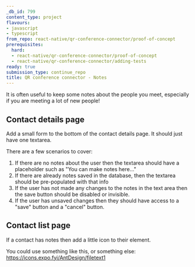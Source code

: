 ```yaml
---
_db_id: 799
content_type: project
flavours:
- javascript
- typescript
from_repo: react-native/qr-conference-connector/proof-of-concept
prerequisites:
  hard:
  - react-native/qr-conference-connector/proof-of-concept
  - react-native/qr-conference-connector/adding-tests
ready: true
submission_type: continue_repo
title: QR conference connector - Notes
---
```


It is often useful to keep some notes about the people you meet, especially if you are meeting a lot of new people! 

## Contact details page 

Add a small form to the bottom of the contact details page. It should just have one textarea. 

There are a few scenarios to cover:

1. If there are no notes about the user then the textarea should have a placeholder such as "You can make notes here..."
2. If there are already notes saved in the database, then the textarea should be pre-populated with that info
3. If the user has not made any changes to the notes in the text area  then the save button should be disabled or invisible.
4. If the user has unsaved changes then they should have access to a "save" button and a "cancel" button.

## Contact list page 

If a contact has notes then add a little icon to their element.

You could use something like this, or something else: https://icons.expo.fyi/AntDesign/filetext1